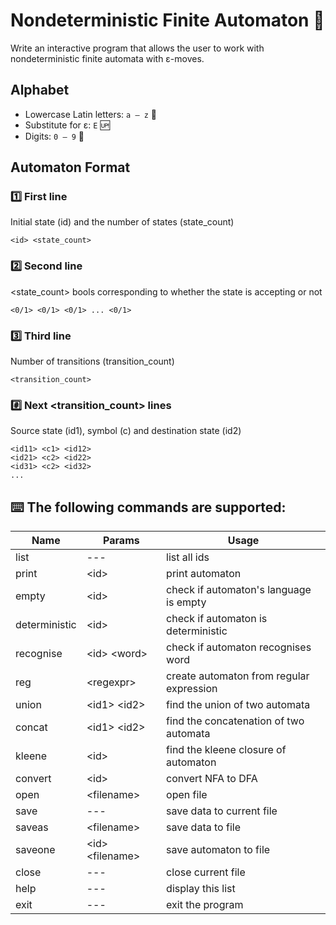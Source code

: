 
# Nondeterministic Finite Automaton :robot:
Write an interactive program that allows the user to work with nondeterministic finite automata with ε-moves.
## Alphabet
* Lowercase Latin letters: `a – z` :abcd:
* Substitute for ε: `E` :up:
* Digits: `0 – 9` :1234:
## Automaton Format
### :one: First line
Initial state (id) and the number of states (state_count)
```
<id> <state_count>
```
### :two: Second line 

\<state_count\> bools corresponding to whether the state is accepting or not
```
<0/1> <0/1> <0/1> ... <0/1>
```
### :three: Third line 
Number of transitions (transition_count)
```
<transition_count>
```
### :hash: Next \<transition_count\> lines 
Source state (id1), symbol \(c\) and destination state (id2)
```
<id11> <c1> <id12>
<id21> <c2> <id22>
<id31> <c2> <id32>
...
```
## :keyboard: The following commands are supported:
| Name | Params | Usage |
|-|-|-|
| list | --- | list all ids |
| print | \<id\> | print automaton |
| empty | \<id\> | check if automaton's language is empty |
| deterministic | \<id\> | check if automaton is deterministic |
| recognise | \<id\> \<word\> | check if automaton recognises word |
| reg | \<regexpr\> | create automaton from regular expression |
| union | \<id1\> \<id2\> | find the union of two automata |
| concat | \<id1\> \<id2\> | find the concatenation of two automata |
| kleene | \<id\> | find the kleene closure of automaton |
| convert | \<id\> | convert NFA to DFA |
| open | \<filename\> | open file |
| save | --- | save data to current file |
| saveas | \<filename\> | save data to file |
| saveone | \<id\> \<filename\> | save automaton to file |
| close | --- | close current file |
| help | --- | display this list |
| exit | --- | exit the program |
